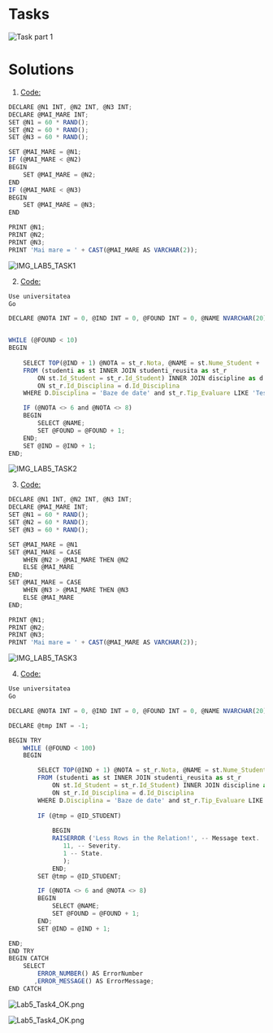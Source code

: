 # Tasks

![Task part 1](Tasks.png)

# Solutions

1. [Code:](Scripts/Lab5_Task1.sql)

```javascript
DECLARE @N1 INT, @N2 INT, @N3 INT;
DECLARE @MAI_MARE INT;
SET @N1 = 60 * RAND();
SET @N2 = 60 * RAND();
SET @N3 = 60 * RAND();

SET @MAI_MARE = @N1;
IF (@MAI_MARE < @N2)
BEGIN
	SET @MAI_MARE = @N2;
END
IF (@MAI_MARE < @N3)
BEGIN
	SET @MAI_MARE = @N3;
END	

PRINT @N1;
PRINT @N2;
PRINT @N3;
PRINT 'Mai mare = ' + CAST(@MAI_MARE AS VARCHAR(2));
```
![IMG_LAB5_TASK1](Images/Lab5_Task1.png)

2. [Code:](Scripts/Lab5_Task2.sql)

```javascript
Use universitatea
Go

DECLARE @NOTA INT = 0, @IND INT = 0, @FOUND INT = 0, @NAME NVARCHAR(20) = '';


WHILE (@FOUND < 10)
BEGIN
	
	SELECT TOP(@IND + 1) @NOTA = st_r.Nota, @NAME = st.Nume_Student + ' ' + st.Prenume_Student
	FROM (studenti as st INNER JOIN studenti_reusita as st_r
		ON st.Id_Student = st_r.Id_Student) INNER JOIN discipline as d
		ON st_r.Id_Disciplina = d.Id_Disciplina
	WHERE D.Disciplina = 'Baze de date' and st_r.Tip_Evaluare LIKE 'Testul 1';

	IF (@NOTA <> 6 and @NOTA <> 8)
	BEGIN
		SELECT @NAME;
		SET @FOUND = @FOUND + 1;
	END; 
	SET @IND = @IND + 1;
END;

```

![IMG_LAB5_TASK2](Images/Lab5_Task2.png)

3. [Code:](Scripts/Lab5_Task3.sql)

```javascript
DECLARE @N1 INT, @N2 INT, @N3 INT;
DECLARE @MAI_MARE INT;
SET @N1 = 60 * RAND();
SET @N2 = 60 * RAND();
SET @N3 = 60 * RAND();

SET @MAI_MARE = @N1
SET @MAI_MARE = CASE   
    WHEN @N2 > @MAI_MARE THEN @N2
	ELSE @MAI_MARE
END;
SET @MAI_MARE = CASE   
    WHEN @N3 > @MAI_MARE THEN @N3
	ELSE @MAI_MARE
END;

PRINT @N1;
PRINT @N2;
PRINT @N3;
PRINT 'Mai mare = ' + CAST(@MAI_MARE AS VARCHAR(2));
```

![IMG_LAB5_TASK3](Images/Lab5_Task3.png)

4. [Code:](Scripts/Lab5_Task4.sql)

```javascript
Use universitatea
Go

DECLARE @NOTA INT = 0, @IND INT = 0, @FOUND INT = 0, @NAME NVARCHAR(20) = '', @ID_STUDENT INT = 0;

DECLARE @tmp INT = -1;

BEGIN TRY  
    WHILE (@FOUND < 100)
	BEGIN

		SELECT TOP(@IND + 1) @NOTA = st_r.Nota, @NAME = st.Nume_Student + ' ' + st.Prenume_Student, @ID_STUDENT = st.Id_Student
		FROM (studenti as st INNER JOIN studenti_reusita as st_r
			ON st.Id_Student = st_r.Id_Student) INNER JOIN discipline as d
			ON st_r.Id_Disciplina = d.Id_Disciplina
		WHERE D.Disciplina = 'Baze de date' and st_r.Tip_Evaluare LIKE 'Testul 1';
		
		IF (@tmp = @ID_STUDENT)
		 
			BEGIN
			RAISERROR ('Less Rows in the Relation!', -- Message text.  
               11, -- Severity.  
               1 -- State.  
               );  
			END;
		SET @tmp = @ID_STUDENT;

		IF (@NOTA <> 6 and @NOTA <> 8)
		BEGIN
			SELECT @NAME;
			SET @FOUND = @FOUND + 1;
		END; 
		SET @IND = @IND + 1; 

END;  
END TRY  
BEGIN CATCH  
    SELECT   
        ERROR_NUMBER() AS ErrorNumber  
       ,ERROR_MESSAGE() AS ErrorMessage;  
END CATCH 
```

![Lab5_Task4_OK.png](Images/Lab5_Task4_OK.png)

![Lab5_Task4_OK.png](Images/Lab5_Task4_RAISERROR.png)
